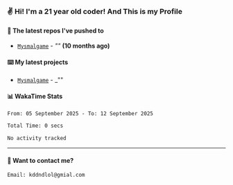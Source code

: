 ### ✌️ Hi! I'm a 21 year old coder! And This is my Profile



#### 👷 The latest repos I've pushed to

- [`Mysmalgame`](https://github.com/WEMY-IT/Mysmalgame) - _""_ **(10 months ago)**

#### ⌨️ My latest projects

- [`Mysmalgame`](https://github.com/WEMY-IT/Mysmalgame) - _""


#### 📊 WakaTime Stats

<!--START_SECTION:waka-->

```txt
From: 05 September 2025 - To: 12 September 2025

Total Time: 0 secs

No activity tracked
```

<!--END_SECTION:waka-->

---

#### 📮 Want to contact me?

```text
Email: kddndlol@gmial.com
